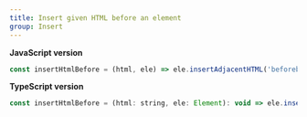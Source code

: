 ```yaml
---
title: Insert given HTML before an element
group: Insert
---
```


**JavaScript version**

```js
const insertHtmlBefore = (html, ele) => ele.insertAdjacentHTML('beforebegin', html);
```

**TypeScript version**

```js
const insertHtmlBefore = (html: string, ele: Element): void => ele.insertAdjacentHTML('beforebegin', html);
```
